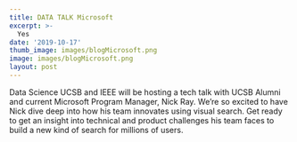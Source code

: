 ```yaml
---
title: DATA TALK Microsoft
excerpt: >-
  Yes
date: '2019-10-17'
thumb_image: images/blogMicrosoft.png
image: images/blogMicrosoft.png
layout: post
---
```


Data Science UCSB and IEEE will be hosting a tech talk with UCSB Alumni and current Microsoft Program Manager, Nick Ray. We’re so excited to have Nick dive deep into how his team innovates using visual search. Get ready to get an insight into technical and product challenges his team faces to build a new kind of search for millions of users.
